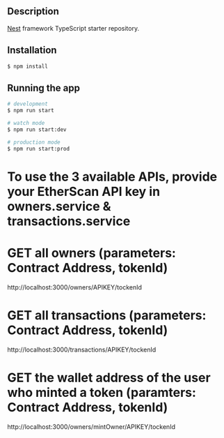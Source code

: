 ## Description

[Nest](https://github.com/nestjs/nest) framework TypeScript starter repository.

## Installation

```bash
$ npm install
```

## Running the app

```bash
# development
$ npm run start

# watch mode
$ npm run start:dev

# production mode
$ npm run start:prod
```

# To use the 3 available APIs, provide your EtherScan API key in owners.service & transactions.service

# GET all owners (parameters: Contract Address, tokenId)
http://localhost:3000/owners/APIKEY/tockenId

# GET all transactions (parameters: Contract Address, tokenId)
http://localhost:3000/transactions/APIKEY/tockenId

# GET the wallet address of the user who minted a token (paramters: Contract Address, tokenId)
http://localhost:3000/owners/mintOwner/APIKEY/tockenId
